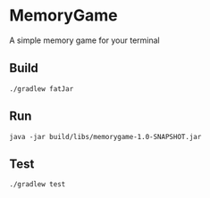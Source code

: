 # MemoryGame

A simple memory game for your terminal

## Build

```
./gradlew fatJar
```

## Run

```
java -jar build/libs/memorygame-1.0-SNAPSHOT.jar
```

## Test

```
./gradlew test
```
